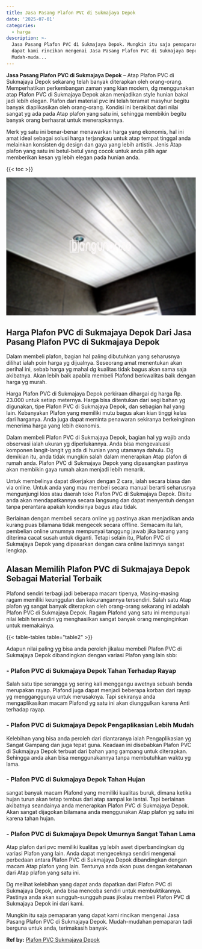 ```yaml
---
title: Jasa Pasang Plafon PVC di Sukmajaya Depok
date: '2025-07-01'
categories:
  - harga
description: >-
  Jasa Pasang Plafon PVC di Sukmajaya Depok. Mungkin itu saja pemaparan yang
  dapat kami rincikan mengenai Jasa Pasang Plafon PVC di Sukmajaya Depok.
  Mudah-muda...
---
```


**Jasa Pasang Plafon PVC di Sukmajaya Depok** – Atap Plafon PVC di Sukmajaya Depok sekarang telah banyak diterapkan oleh orang-orang. Memperhatikan perkembangan zaman yang kian modern, dg menggunakan atap Plafon PVC di Sukmajaya Depok akan menjadikan style hunian bakal jadi lebih elegan. Plafon dari material pvc ini telah teramat masyhur begitu banyak diaplikasikan oleh orang-orang. Kondisi ini berakibat dari nilai sangat yg ada pada Atap plafon yang satu ini, sehingga membikin begitu banyak orang berhasrat untuk menerapkannya.

Merk yg satu ini benar-benar menawarkan harga yang ekonomis, hal ini amat ideal sebagai solusi harga terjangkau untuk atap tempat tinggal anda melainkan konsisten dg design dan gaya yang lebih artistik. Jenis Atap plafon yang satu ini betul-betul yang cocok untuk anda pilih agar memberikan kesan yg lebih elegan pada hunian anda.

{{< toc >}}

![Jasa Pasang Plafon PVC di Sukmajaya Depok](/images/flafond-pvc-murah25.png)

## Harga Plafon PVC di Sukmajaya Depok Dari Jasa Pasang Plafon PVC di Sukmajaya Depok

Dalam membeli plafon, bagian hal paling dibutuhkan yang seharusnya dilihat ialah poin harga yg dijualnya. Seseorang amat menentukan akan perihal ini, sebab harga yg mahal dg kualitas tidak bagus akan sama saja akibatnya. Akan lebih baik apabila membeli Plafond berkwalitas baik dengan harga yg murah.

Harga Plafon PVC di Sukmajaya Depok perkiraan dihargai dg harga Rp. 23.000 untuk setiap meternya. Harga bisa ditentukan dari segi bahan yg digunakan, tipe Plafon PVC di Sukmajaya Depok, dan sebagian hal yang lain. Kebanyakan Plafon yang memiliki mutu bagus akan kian tinggi kelas dari harganya. Anda juga dapat meminta penawaran sekiranya berkeinginan menerima harga yang lebih ekonomis.

Dalam membeli Plafon PVC di Sukmajaya Depok, bagian hal yg wajib anda observasi ialah ukuran yg diperlukannya. Anda bisa mengevaluasi komponen langit-langit yg ada di hunian yang utamanya dahulu. Dg demikian itu, anda tidak mungkin salah dalam menerapkan Atap plafon di rumah anda. Plafon PVC di Sukmajaya Depok yang dipasangkan pastinya akan membikin gaya rumah akan menjadi lebih menarik.

Untuk membelinya dapat dikerjakan dengan 2 cara, ialah secara biasa dan via online. Untuk anda yang mau membeli secara manual berarti seharusnya mengunjungi kios atau daerah toko Plafon PVC di Sukmajaya Depok. Disitu anda akan mendapatkannya secara langsung dan dapat menyentuh dengan tanpa perantara apakah kondisinya bagus atau tidak.

Berlainan dengan membeli secara online yg pastinya akan menjadikan anda kurang puas bilamana tidak mengecek secara offline. Semacam itu lah, pembelian online umumnya mempunyai tanggung jawab jika barang yang diterima cacat susah untuk diganti. Tetapi selain itu, Plafon PVC di Sukmajaya Depok yang dipasarkan dengan cara online lazimnya sangat lengkap.

## Alasan Memilih Plafon PVC di Sukmajaya Depok Sebagai Material Terbaik

Plafond sendiri terbagi jadi beberapa macam tipenya, Masing-masing ragam memiliki keunggulan dan kekurangannya tersendiri. Salah satu Atap plafon yg sangat banyak diterapkan oleh orang-orang sekarang ini adalah Plafon PVC di Sukmajaya Depok. Ragam Plafond yang satu ini mempunyai nilai lebih tersendiri yg menghasilkan sangat banyak orang menginginkan untuk memakainya.

{{< table-tables table="table2" >}}

Adapun nilai paling yg bisa anda peroleh jikalau membeli Plafon PVC di Sukmajaya Depok dibandingkan dengan variasi Plafon yang lain sbb:

### \- Plafon PVC di Sukmajaya Depok Tahan Terhadap Rayap

Salah satu tipe serangga yg sering kali menggangu awetnya sebuah benda merupakan rayap. Plafond juga dapat menjadi beberapa korban dari rayap yg mengganggunya untuk merusaknya. Tapi sekiranya anda mengaplikasikan macam Plafond yg satu ini akan diunggulkan karena Anti terhadap rayap.

### \- Plafon PVC di Sukmajaya Depok Pengaplikasian Lebih Mudah

Kelebihan yang bisa anda peroleh dari diantaranya ialah Pengaplikasian yg Sangat Gampang dan juga tepat guna. Keadaan ini disebabkan Plafon PVC di Sukmajaya Depok terbuat dari bahan yang gampang untuk diterapkan. Sehingga anda akan bisa menggunakannya tanpa membutuhkan waktu yg lama.

### \- Plafon PVC di Sukmajaya Depok Tahan Hujan

sangat banyak macam Plafond yang memiliki kualitas buruk, dimana ketika hujan turun akan tetap tembus dari atap sampai ke lantai. Tapi berlainan akibatnya seandainya anda menerapkan Plafon PVC di Sukmajaya Depok. Akan sangat dijagokan bilamana anda menggunakan Atap plafon yg satu ini karena tahan hujan.

### \- Plafon PVC di Sukmajaya Depok Umurnya Sangat Tahan Lama

Atap plafon dari pvc memiliki kualitas yg lebih awet diperbandingkan dg variasi Plafon yang lain. Anda dapat mengeceknya sendiri mengenai perbedaan antara Plafon PVC di Sukmajaya Depok dibandingkan dengan macam Atap plafon yang lain. Tentunya anda akan puas dengan ketahanan dari Atap plafon yang satu ini.

Dg melihat kelebihan yang dapat anda dapatkan dari Plafon PVC di Sukmajaya Depok, anda bisa mencoba sendiri untuk membuktikannya. Pastinya anda akan sungguh-sungguh puas jikalau membeli Plafon PVC di Sukmajaya Depok ini dari kami.

Mungkin itu saja pemaparan yang dapat kami rincikan mengenai Jasa Pasang Plafon PVC di Sukmajaya Depok. Mudah-mudahan pemaparan tadi berguna untuk anda, terimakasih banyak.

**Ref by:** [Plafon PVC Sukmajaya Depok](https://id.wikipedia.org/wiki/Plafon)
